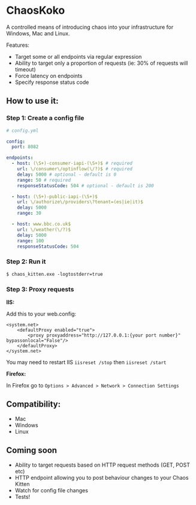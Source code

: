 # ChaosKoko

A controlled means of introducing chaos into your infrastructure for Windows, Mac and Linux.

Features:
- Target some or all endpoints via regular expression
- Ability to target only a proportion of requests (ie: 30% of requests will timeout)
- Force latency on endpoints
- Specify response status code

## How to use it:

### Step 1: Create a config file

```yml
# config.yml

config:
  port: 8082

endpoints:
  - host: (\S+)-consumer-iapi-(\S+)$ # required
    url: \/consumer\/optinflow(\/?)$ # required
    delay: 5000 # optional - default is 0
    range: 50 # required
    responseStatusCode: 504 # optional - default is 200

  - host: (\S+)-public-iapi-(\S+)$
    url: \/authorize\/providers\?tenant=(es|ie|it)$
    delay: 5000
    range: 30

  - host: www.bbc.co.uk$
    url: \/weather(\/?)$
    delay: 5000
    range: 100
    responseStatusCode: 504
```

### Step 2: Run it  
```
$ chaos_kitten.exe -logtostderr=true
```

### Step 3: Proxy requests

**IIS:**

Add this to your web.config:

```
<system.net>
    <defaultProxy enabled="true">
        <proxy proxyaddress="http://127.0.0.1:{your port number}" bypassonlocal="False"/>
    </defaultProxy>
</system.net>
```

You may need to restart IIS `iisreset /stop` then `iisreset /start`

**Firefox:** 

In Firefox go to `Options > Advanced > Network > Connection Settings`

## Compatibility:

- Mac
- Windows
- Linux

## Coming soon

- Ability to target requests based on HTTP request methods (GET, POST etc)
- HTTP endpoint allowing you to post behaviour changes to your Chaos Kitten
- Watch for config file changes
- Tests!
